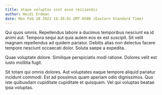 ```yaml
---
title: atque voluptas sint esse reiciendis
author: Heidi Erdman
date: Mon Feb 28 2022 16:39:01 GMT-0500 (Eastern Standard Time)
---
```

Qui quos omnis. Repellendus labore a ducimus temporibus nesciunt ea id animi aut. Tempora sequi aut quia autem eos ex est suscipit. Sit velit magnam repellendus ad quidem pariatur. Debitis alias non delectus facere tempore nesciunt occaecati dolor. Soluta saepe a expedita.

 Quae voluptate dolore. Similique perspiciatis modi ratione. Dolores velit est iusto mollitia fugit.

 Sit totam qui omnis dolores. Aut voluptates eaque tempore aliquid pariatur incidunt commodi. Est ad possimus quam aperiam odio dignissimos. Quo iste quibusdam cupiditate cupiditate et quisquam. Vel qui voluptas beatae ipsa voluptas.